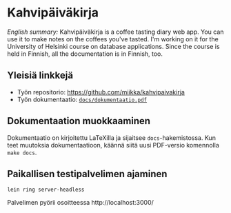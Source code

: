 # Kahvipäiväkirja

*English summary:* Kahvipäiväkirja is a coffee tasting diary web app. You can
use it to make notes on the coffees you've tasted. I'm working on it for the
University of Helsinki course on database applications. Since the course is
held in Finnish, all the documentation is in Finnish, too.

## Yleisiä linkkejä

* Työn repositorio: https://github.com/miikka/kahvipaivakirja
* Työn dokumentaatio: [`docs/dokumentaatio.pdf`][docs]

[docs]: https://github.com/miikka/kahvipaivakirja/blob/master/docs/dokumentaatio.pdf?raw=true

## Dokumentaation muokkaaminen

Dokumentaatio on kirjoitettu LaTeXilla ja sijaitsee `docs`-hakemistossa. Kun
teet muutoksia dokumentaatioon, käännä siitä uusi PDF-versio komennolla `make
docs`.


## Paikallisen testipalvelimen ajaminen

    lein ring server-headless

Palvelimen pyörii osoitteessa http://localhost:3000/
